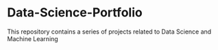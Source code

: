 # Data-Science-Portfolio
This repository contains a series of projects related to Data Science and Machine Learning
